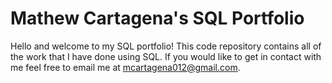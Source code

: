# Mathew Cartagena's SQL Portfolio

Hello and welcome to my SQL portfolio! This code repository contains all of the work that I have done using SQL. If you would like to get in contact with  me feel free to email me at mcartagena012@gmail.com.
